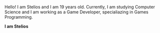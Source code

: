 Hello! I am Stelios and I am 19 years old. Currently, I am studying Computer Science and I am working as a Game Developer, specialiazing in Games Programming.

<b> I am Stelios </b>
